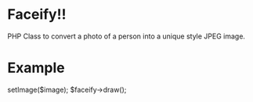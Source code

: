 Faceify!!
=====
PHP Class to convert a photo of a person into a unique style JPEG image.

Example
======
<?php
require_once 'Facify.php';
$image = 'sample.jpg';
$faceify = new Facify();
$faceify->setImage($image);
$faceify->draw();
